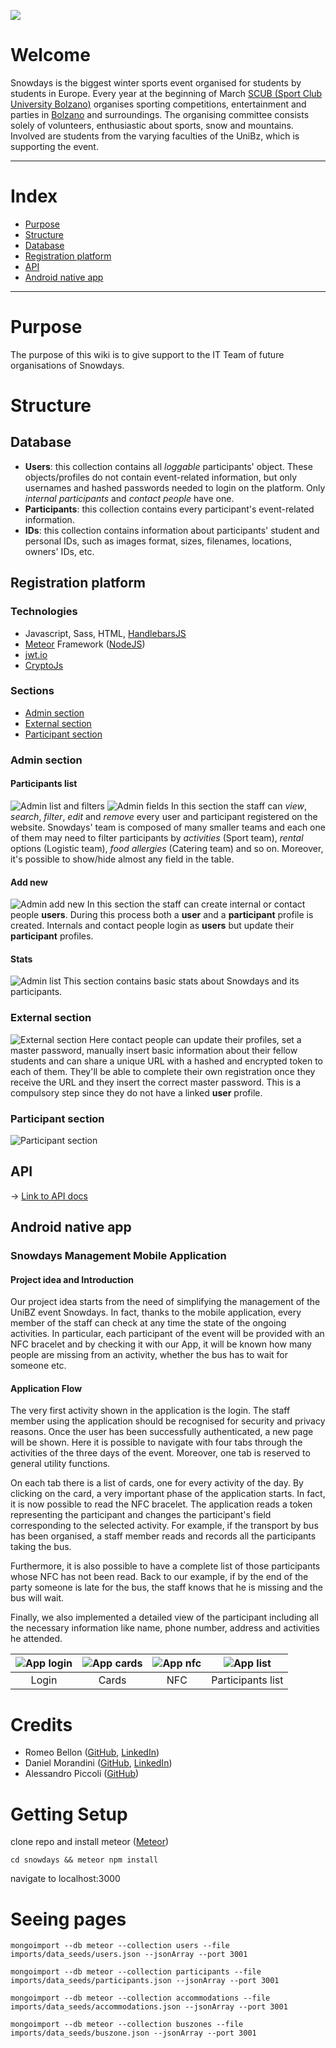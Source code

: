 ![](https://www.snowdays.it/public/header.jpg?static=true)

# Welcome
Snowdays is the biggest winter sports event organised for students by students in Europe.
Every year at the beginning of March [SCUB (Sport Club University Bolzano)](http://scub.unibz.it/) organises sporting competitions, entertainment and parties in [Bolzano](https://www.google.it/maps/place/39100+Bolzano,+Province+of+Bolzano+-+South+Tyrol/@46.4892366,11.3471577,13z/data=!3m1!4b1!4m5!3m4!1s0x47829c2b419e7049:0x652b694f348b432a!8m2!3d46.4982953!4d11.3547582?hl=en) and surroundings. The organising committee consists solely of volunteers, enthusiastic about sports, snow and mountains. Involved are students from the varying faculties of the UniBz, which is supporting the event.

---
# Index
- [Purpose](#purpose)
- [Structure](#structure)
 - [Database](#database)
 - [Registration platform](#registration-platform)
 - [API](#api)
 - [Android native app](#android-native-app)

---

# Purpose
The purpose of this wiki is to give support to the IT Team of future organisations of Snowdays.

# Structure
## Database
- **Users**: this collection contains all *loggable* participants' object. These objects/profiles do not contain event-related information, but only usernames and hashed passwords needed to login on the platform. Only *internal participants* and *contact people* have one.
- **Participants**: this collection contains every participant's event-related information.
- **IDs**: this collection contains information about participants' student and personal IDs, such as images format, sizes, filenames, locations, owners' IDs, etc.

## Registration platform
### Technologies
- Javascript, Sass, HTML, [HandlebarsJS](http://handlebarsjs.com/)
- [Meteor](https://www.meteor.com) Framework ([NodeJS](https://nodejs.org/en/))
- [jwt.io](https://jwt.io/)
- [CryptoJs](https://jwt.io/)

### Sections
- [Admin section](#admin-section)
- [External section](#external-section)
- [Participant section](#participant-section)

### Admin section
#### Participants list
![Admin list and filters](https://www.snowdays.it/public/screenshots/admin.list1.png?static=true)
![Admin fields](https://www.snowdays.it/public/screenshots/admin.list2.png?static=true)
In this section the staff can _view_, _search_, _filter_, _edit_ and _remove_ every user and participant registered on the website. Snowdays' team is composed of many smaller teams and each one of them may need to filter participants by _activities_ (Sport team), _rental_ options (Logistic team), _food allergies_ (Catering team) and so on. Moreover, it's possible to show/hide almost any field in the table.

#### Add new
![Admin add new](https://www.snowdays.it/public/screenshots/admin.addnew.png?static=true)
In this section the staff can create internal or contact people **users**. During this process both a **user** and a **participant** profile is created. Internals and contact people login as **users** but update their **participant** profiles.

#### Stats
![Admin list](https://www.snowdays.it/public/screenshots/admin.stats.png?static=true)
This section contains basic stats about Snowdays and its participants.

### External section
![External section](https://www.snowdays.it/public/screenshots/external.png?static=true)
Here contact people can update their profiles, set a master password, manually insert basic information about their fellow students and can share a unique URL with a hashed and encrypted token to each of them. They'll be able to complete their own registration once they receive the URL and they insert the correct master password. This is a compulsory step since they do not have a linked **user** profile.

### Participant section
![Participant section](https://www.snowdays.it/public/screenshots/participant.png?static=true)

## API
-> [Link to API docs](https://www.snowdays.it/docs)

## Android native app
### Snowdays Management Mobile Application

#### Project idea and Introduction

Our project idea starts from the need of simplifying the management of the UniBZ event Snowdays.
In fact, thanks to the mobile application, every member of the staff can check at any time the state of the ongoing activities. In particular, each participant of the event will be provided with an NFC bracelet and by checking it with our App, it will be known how many people are missing from an activity, whether the bus has to wait for someone etc.

#### Application Flow

The very first activity shown in the application is the login. The staff member using the application should be recognised for security and privacy reasons. Once the user has been successfully authenticated, a new page will be shown. Here it is possible to navigate with four tabs through the activities of the three days of the event. Moreover, one tab is reserved to general utility functions. 

On each tab there is a list of cards, one for every activity of the day. By clicking on the card, a very important phase of the application starts. In fact, it is now possible to read the NFC bracelet. The application reads a token representing the participant and changes the participant's field corresponding to the selected activity. For example, if the transport by bus has been organised, a staff member reads and records all the participants taking the bus. 

Furthermore, it is also possible to have a complete list of those participants whose NFC has not been read. Back to our example, if by the end of the party someone is late for the bus, the staff knows that he is missing and the bus will wait.

Finally, we also implemented a detailed view of the participant including all the necessary information like name, phone number, address and activities he attended. 

![App login](https://www.snowdays.it/public/screenshots/app-login.png?static=true) | ![App cards](https://www.snowdays.it/public/screenshots/app-cards.png?static=true) | ![App nfc](https://www.snowdays.it/public/screenshots/app-nfc.png?static=true) | ![App list](https://www.snowdays.it/public/screenshots/app-list.png?static=true) |
|:---:|:---:|:---:|:---:|
| Login | Cards | NFC | Participants list |


# Credits
- Romeo Bellon ([GitHub](https://github.com/mryraghi), [LinkedIn](https://www.linkedin.com/in/romeobellon/))
- Daniel Morandini ([GitHub](https://github.com/danielmorandini), [LinkedIn](https://www.linkedin.com/in/daniel-morandini-224a3586/))
- Alessandro Piccoli ([GitHub](https://github.com/alpicco))

# Getting Setup

clone repo and install meteor  ([Meteor](https://www.meteor.com/install))

`cd snowdays && meteor npm install`

navigate to localhost:3000

# Seeing pages

`mongoimport --db meteor --collection users --file imports/data_seeds/users.json --jsonArray --port 3001`

`mongoimport --db meteor --collection participants --file imports/data_seeds/participants.json --jsonArray --port 3001`

`mongoimport --db meteor --collection accommodations --file imports/data_seeds/accommodations.json --jsonArray --port 3001`

`mongoimport --db meteor --collection buszones --file imports/data_seeds/buszone.json --jsonArray --port 3001`

